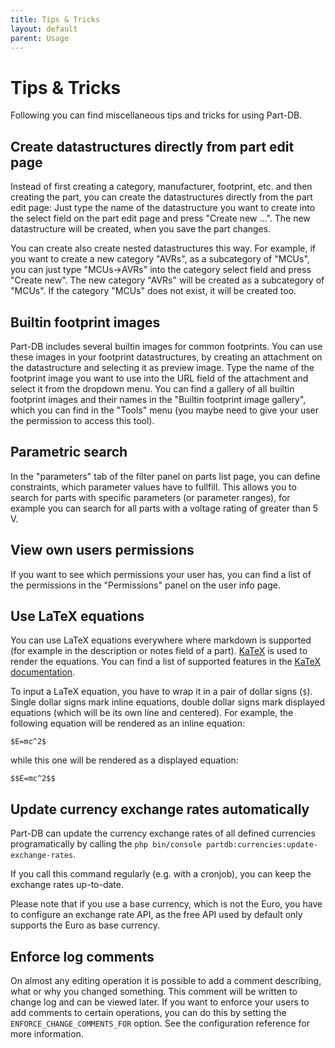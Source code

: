 ```yaml
---
title: Tips & Tricks
layout: default
parent: Usage
---
```


# Tips & Tricks

Following you can find miscellaneous tips and tricks for using Part-DB.

## Create datastructures directly from part edit page

Instead of first creating a category, manufacturer, footprint, etc. and then creating the part, you can create the 
datastructures directly from the part edit page: Just type the name of the datastructure you want to create into the 
select field on the part edit page and press "Create new ...". The new datastructure will be created, when you save
the part changes.

You can create also create nested datastructures this way. For example, if you want to create a new category "AVRs", 
as a subcategory of "MCUs", you can just type "MCUs->AVRs" into the category select field and press "Create new".
The new category "AVRs" will be created as a subcategory of "MCUs". If the category "MCUs" does not exist, it will
be created too.

## Builtin footprint images
Part-DB includes several builtin images for common footprints. You can use these images in your footprint datastructures,
by creating an attachment on the datastructure and selecting it as preview image.
Type the name of the footprint image you want to use into the URL field of the attachment and select it from the
dropdown menu. You can find a gallery of all builtin footprint images and their names in the "Builtin footprint image gallery",
which you can find in the "Tools" menu (you maybe need to give your user the permission to access this tool).

## Parametric search
In the "parameters" tab of the filter panel on parts list page, you can define constraints, which parameter values
have to fullfill. This allows you to search for parts with specific parameters (or parameter ranges), for example you
can search for all parts with a voltage rating of greater than 5 V.

## View own users permissions
If you want to see which permissions your user has, you can find a list of the permissions in the "Permissions" panel
on the user info page.

## Use LaTeX equations
You can use LaTeX equations everywhere where markdown is supported (for example in the description or notes field of a part).
[KaTeX](https://katex.org/) is used to render the equations.
You can find a list of supported features in the [KaTeX documentation](https://katex.org/docs/supported.html).

To input a LaTeX equation, you have to wrap it in a pair of dollar signs (`$`). Single dollar signs mark inline equations,
double dollar signs mark displayed equations (which will be its own line and centered). For example, the following equation
will be rendered as an inline equation:

```
$E=mc^2$
```

while this one will be rendered as a displayed equation:

```
$$E=mc^2$$
```

## Update currency exchange rates automatically
Part-DB can update the currency exchange rates of all defined currencies programatically
by calling the `php bin/console partdb:currencies:update-exchange-rates`.

If you call this command regularly (e.g. with a cronjob), you can keep the exchange rates up-to-date.

Please note that if you use a base currency, which is not the Euro, you have to configure an exchange rate API, as the
free API used by default only supports the Euro as base currency.

## Enforce log comments
On almost any editing operation it is possible to add a comment describing, what or why you changed something.
This comment will be written to change log and can be viewed later.
If you want to enforce your users to add comments to certain operations, you can do this by setting the `ENFORCE_CHANGE_COMMENTS_FOR` option.
See the configuration reference for more information.